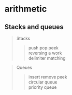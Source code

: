arithmetic
===============
Stacks and queues
---------------
>Stacks
>>push pop peek</br>
>>reversing a work</br>
>>delimiter matching</br>

>Queues</br>
>>insert remove peek</br>
>>circular queue</br>
>>priority queue</br>